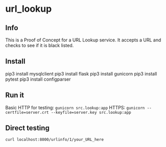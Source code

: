 # url_lookup

## Info
This is a Proof of Concept for a URL Lookup service. It accepts a URL and checks
to see if it is black listed.

## Install
pip3 install mysqlclient
pip3 install flask
pip3 install gunicorn
pip3 install pytest
pip3 install configparser

## Run it
Basic HTTP for testing: `gunicorn src.lookup:app`
HTTPS: `gunicorn --certfile=server.crt --keyfile=server.key src.lookup:app`

## Direct testing
`curl localhost:8000/urlinfo/1/your_URL_here`

